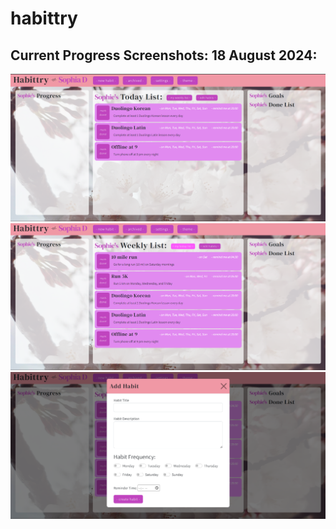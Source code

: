 # habittry

## Current Progress Screenshots: 18 August 2024:
![18 August 2024 Screenshot 1](18August24_screenshot.png)
![18 August 2024 Screenshot 2](18August24_screenshot_2.png)
![18 August 2024 Screenshot 3](18August24_screenshot_3.png)